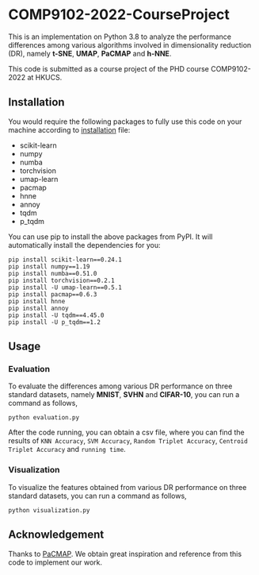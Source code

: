 # COMP9102-2022-CourseProject

This is an implementation on Python 3.8  to analyze the performance differences among various algorithms involved in dimensionality reduction (DR), namely **t-SNE**, **UMAP**, **PaCMAP** and **h-NNE**.

This code is submitted as a course project of the PHD course COMP9102-2022 at HKUCS.

## Installation

You would require the following packages to fully use this code on your machine according to [installation](https://github.com/lijichang/COMP9102-2022-CourseProject/blob/main/installation.txt) file:

- scikit-learn
- numpy
- numba
- torchvision
- umap-learn
- pacmap
- hnne
- annoy
- tqdm
- p_tqdm

You can use pip to install the above packages from PyPI. It will automatically install the dependencies for you:

```
pip install scikit-learn==0.24.1
pip install numpy==1.19
pip install numba==0.51.0
pip install torchvision==0.2.1
pip install -U umap-learn==0.5.1
pip install pacmap==0.6.3
pip install hnne
pip install annoy
pip install -U tqdm==4.45.0
pip install -U p_tqdm==1.2
```


## Usage
### Evaluation

To evaluate the differences among various DR performance on three standard datasets, namely **MNIST**, **SVHN** and **CIFAR-10**, you can run a command as follows,

```
python evaluation.py
```
After the code running, you can obtain a csv file, where you can find the results of `KNN Accuracy`, `SVM Accuracy`, `Random Triplet Accuracy`, `Centroid Triplet Accuracy` and `running time`. 

### Visualization

To visualize the features obtained from various DR performance on three standard datasets, you can run a command as follows,
```
python visualization.py
```

## Acknowledgement

Thanks to [PaCMAP](https://github.com/YingfanWang/PaCMAP). We obtain great inspiration and reference from this code to implement our work.


